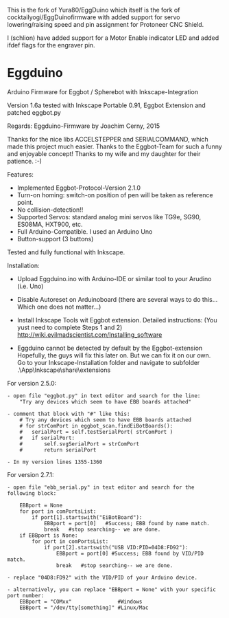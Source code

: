 This is the fork of Yura80/EggDuino which itself is the fork of cocktailyogi/EggDuinofirmware with added support for servo lowering/raising speed and pin assignment for Protoneer CNC Shield.

I (schlion) have added support for a Motor Enable indicator LED and added ifdef flags for the engraver pin.

Eggduino
====

Arduino Firmware for Eggbot / Spherebot with Inkscape-Integration

Version 1.6a
tested with Inkscape Portable 0.91, Eggbot Extension and patched eggbot.py

Regards: Eggduino-Firmware by Joachim Cerny, 2015

Thanks for the nice libs ACCELSTEPPER and SERIALCOMMAND, which made this project much easier. Thanks to the Eggbot-Team for such a funny and enjoyable concept! Thanks to my wife and my daughter for their patience. :-)

Features:

- Implemented Eggbot-Protocol-Version 2.1.0
- Turn-on homing: switch-on position of pen will be taken as reference point.
- No collision-detection!!
- Supported Servos: standard analog mini servos like TG9e, SG90, ES08MA, HXT900, etc.
- Full Arduino-Compatible. I used an Arduino Uno
- Button-support (3 buttons)

Tested and fully functional with Inkscape.

Installation:

- Upload Eggduino.ino with Arduino-IDE or similar tool to your Arudino (i.e. Uno)
- Disable Autoreset on Arduinoboard (there are several ways to do this... Which one does not matter...)
- Install Inkscape Tools wit Eggbot extension. Detailed instructions: (You yust need to complete Steps 1 and 2)
http://wiki.evilmadscientist.com/Installing_software

- Eggduino cannot be detected by default by the Eggbot-extension
    Hopefully, the guys will fix this later on. But we can fix it on our own.  
    Go to your Inkscape-Installation folder and navigate to subfolder .\App\Inkscape\share\extensions
        
For version 2.5.0:

    - open file "eggbot.py" in text editor and search for the line:
        "Try any devices which seem to have EBB boards attached"

    - comment that block with "#" like this:
        # Try any devices which seem to have EBB boards attached
        # for strComPort in eggbot_scan.findEiBotBoards():
        #   serialPort = self.testSerialPort( strComPort )
        #   if serialPort:
        #       self.svgSerialPort = strComPort
        #       return serialPort

    - In my version lines 1355-1360
    
For version 2.7.1:

    - open file "ebb_serial.py" in text editor and search for the following block:

        EBBport = None
        for port in comPortsList:
            if port[1].startswith("EiBotBoard"):
                EBBport = port[0]   #Success; EBB found by name match.
                break   #stop searching-- we are done.
        if EBBport is None:
            for port in comPortsList:
                if port[2].startswith("USB VID:PID=04D8:FD92"):
                    EBBport = port[0] #Success; EBB found by VID/PID match.
                    break   #stop searching-- we are done.      
 
    - replace "04D8:FD92" with the VID/PID of your Arduino device.  
    
    - alternatively, you can replace "EBBport = None" with your specific port number:
        EBBport = "COMxx"               #Windows
        EBBport = "/dev/tty[something]" #Linux/Mac  


        
 
